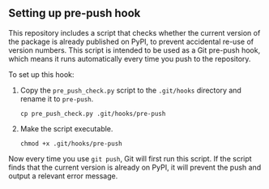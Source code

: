 ## Setting up pre-push hook

This repository includes a script that checks whether the current version of the package is already published on PyPI, to prevent accidental re-use of version numbers. This script is intended to be used as a Git pre-push hook, which means it runs automatically every time you push to the repository.

To set up this hook:

1. Copy the `pre_push_check.py` script to the `.git/hooks` directory and rename it to `pre-push`.

    ```
    cp pre_push_check.py .git/hooks/pre-push
    ```

2. Make the script executable.

    ```
    chmod +x .git/hooks/pre-push
    ```

Now every time you use `git push`, Git will first run this script. If the script finds that the current version is already on PyPI, it will prevent the push and output a relevant error message.
